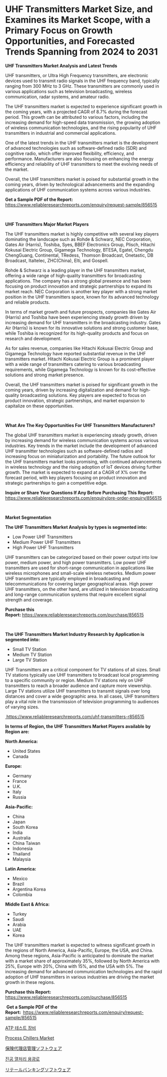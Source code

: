 <p><h1>UHF Transmitters Market Size, and Examines its Market Scope, with a Primary Focus on Growth Opportunities, and Forecasted Trends Spanning from 2024 to 2031</h1></p><p><strong>UHF Transmitters Market Analysis and Latest Trends</strong></p>
<p><p>UHF transmitters, or Ultra High Frequency transmitters, are electronic devices used to transmit radio signals in the UHF frequency band, typically ranging from 300 MHz to 3 GHz. These transmitters are commonly used in various applications such as television broadcasting, wireless communication, radar systems, and amateur radio.</p><p>The UHF transmitters market is expected to experience significant growth in the coming years, with a projected CAGR of 8.7% during the forecast period. This growth can be attributed to various factors, including the increasing demand for high-speed data transmission, the growing adoption of wireless communication technologies, and the rising popularity of UHF transmitters in industrial and commercial applications.</p><p>One of the latest trends in the UHF transmitters market is the development of advanced technologies such as software-defined radio (SDR) and cognitive radio, which offer improved flexibility, efficiency, and performance. Manufacturers are also focusing on enhancing the energy efficiency and reliability of UHF transmitters to meet the evolving needs of the market.</p><p>Overall, the UHF transmitters market is poised for substantial growth in the coming years, driven by technological advancements and the expanding applications of UHF communication systems across various industries.</p></p>
<p><strong>Get a Sample PDF of the Report:&nbsp;</strong> <a href="https://www.reliableresearchreports.com/enquiry/request-sample/856515">https://www.reliableresearchreports.com/enquiry/request-sample/856515</a></p>
<p>&nbsp;</p>
<p><strong>UHF Transmitters Major Market Players</strong></p>
<p><p>The UHF transmitters market is highly competitive with several key players dominating the landscape such as Rohde & Schwarz, NEC Corporation, Gates Air (Harris), Toshiba, Syes, BBEF Electronics Group, Plisch, Hitachi Kokusai Electric Group, Gigamega Technology, BTESA, Egatel, Chengdu ChengGuang, Continental, TRedess, Thomson Broadcast, Onetastic, DB Broadcast, Italtelec, ZHC(China), Elti, and Gospell.</p><p>Rohde & Schwarz is a leading player in the UHF transmitters market, offering a wide range of high-quality transmitters for broadcasting applications. The company has a strong global presence and has been focusing on product innovation and strategic partnerships to expand its market reach. NEC Corporation is another key player with a strong market position in the UHF transmitters space, known for its advanced technology and reliable products.</p><p>In terms of market growth and future prospects, companies like Gates Air (Harris) and Toshiba have been experiencing steady growth driven by increasing demand for UHF transmitters in the broadcasting industry. Gates Air (Harris) is known for its innovative solutions and strong customer base, while Toshiba is recognized for its high-quality products and focus on research and development.</p><p>As for sales revenue, companies like Hitachi Kokusai Electric Group and Gigamega Technology have reported substantial revenue in the UHF transmitters market. Hitachi Kokusai Electric Group is a prominent player with a wide range of transmitters catering to various broadcasting requirements, while Gigamega Technology is known for its cost-effective solutions and strong market presence.</p><p>Overall, the UHF transmitters market is poised for significant growth in the coming years, driven by increasing digitalization and demand for high-quality broadcasting solutions. Key players are expected to focus on product innovation, strategic partnerships, and market expansion to capitalize on these opportunities.</p></p>
<p>&nbsp;</p>
<p><strong>What Are The Key Opportunities For UHF Transmitters Manufacturers?</strong></p>
<p><p>The global UHF transmitters market is experiencing steady growth, driven by increasing demand for wireless communication systems across various industries. Key trends in the market include the development of advanced UHF transmitter technologies such as software-defined radios and increasing focus on miniaturization and portability. The future outlook for the UHF transmitters market looks promising, with continued advancements in wireless technology and the rising adoption of IoT devices driving further growth. The market is expected to expand at a CAGR of X% over the forecast period, with key players focusing on product innovation and strategic partnerships to gain a competitive edge.</p></p>
<p><strong>Inquire or Share Your Questions If Any Before Purchasing This Report:</strong> <a href="https://www.reliableresearchreports.com/enquiry/pre-order-enquiry/856515">https://www.reliableresearchreports.com/enquiry/pre-order-enquiry/856515</a></p>
<p>&nbsp;</p>
<p><strong>Market Segmentation</strong></p>
<p><strong>The UHF Transmitters Market Analysis by types is segmented into:</strong></p>
<p><ul><li>Low Power UHF Transmitters</li><li>Medium Power UHF Transmitters</li><li>High Power UHF Transmitters</li></ul></p>
<p><p>UHF transmitters can be categorized based on their power output into low power, medium power, and high power transmitters. Low power UHF transmitters are used for short-range communication in applications like wireless microphones and small-scale wireless networks. Medium power UHF transmitters are typically employed in broadcasting and telecommunications for covering larger geographical areas. High power UHF transmitters, on the other hand, are utilized in television broadcasting and long-range communication systems that require excellent signal strength and coverage.</p></p>
<p><strong>Purchase this Report:&nbsp;</strong><a href="https://www.reliableresearchreports.com/purchase/856515">https://www.reliableresearchreports.com/purchase/856515</a></p>
<p>&nbsp;</p>
<p><strong>The UHF Transmitters Market Industry Research by Application is segmented into:</strong></p>
<p><ul><li>Small TV Station</li><li>Medium TV Station</li><li>Large TV Station</li></ul></p>
<p><p>UHF Transmitters are a critical component for TV stations of all sizes. Small TV stations typically use UHF transmitters to broadcast local programming to a specific community or region. Medium TV stations rely on UHF transmitters to reach a broader audience and capture more viewership. Large TV stations utilize UHF transmitters to transmit signals over long distances and cover a wide geographic area. In all cases, UHF transmitters play a vital role in the transmission of television programming to audiences of varying sizes.</p></p>
<p><a href="https://www.reliableresearchreports.com/uhf-transmitters-r856515">&nbsp;https://www.reliableresearchreports.com/uhf-transmitters-r856515</a></p>
<p><strong>In terms of Region, the UHF Transmitters Market Players available by Region are:</strong></p>
<p>
    <p> <strong> North America: </strong>
        <ul>
            <li>United States</li>
            <li>Canada</li>
        </ul>
        </p> 
    <p> <strong> Europe: </strong>
        <ul>
            <li>Germany</li>
            <li>France</li>
            <li>U.K.</li>
            <li>Italy</li>
            <li>Russia</li>
        </ul>
        </p> 
    <p> <strong> Asia-Pacific: </strong>
        <ul>
            <li>China</li>
            <li>Japan</li>
            <li>South Korea</li>
            <li>India</li>
            <li>Australia</li>
            <li>China Taiwan</li>
            <li>Indonesia</li>
            <li>Thailand</li>
            <li>Malaysia</li>
        </ul>
        </p> 
    <p> <strong> Latin America: </strong>
        <ul>
            <li>Mexico</li>
            <li>Brazil</li>
            <li>Argentina Korea</li>
            <li>Colombia</li>
        </ul>
        </p> 
    <p> <strong> Middle East & Africa: </strong>
        <ul>
            <li>Turkey</li>
            <li>Saudi</li>
            <li>Arabia</li>
            <li>UAE</li>
            <li>Korea</li>
        </ul>
    </p>
    </p>
<p><p>The UHF transmitters market is expected to witness significant growth in the regions of North America, Asia-Pacific, Europe, the USA, and China. Among these regions, Asia-Pacific is anticipated to dominate the market with a market share of approximately 35%, followed by North America with 25%, Europe with 20%, China with 15%, and the USA with 5%. The increasing demand for advanced communication technologies and the rapid adoption of UHF transmitters in various industries are driving the market growth in these regions.</p></p>
<p><strong>Purchase this Report: </strong><a href="https://www.reliableresearchreports.com/purchase/856515">https://www.reliableresearchreports.com/purchase/856515</a></p>
<p>&nbsp;<strong>Get a Sample PDF of the Report:&nbsp;&nbsp;</strong><a href="https://www.reliableresearchreports.com/enquiry/request-sample/856515">https://www.reliableresearchreports.com/enquiry/request-sample/856515</a></p>
<p><strong></strong></p>
<p><p><a href="https://github.com/CliftonFisher9067/Market-Research-Report-List-1/blob/main/392002926598.md">ATP 테스트 장비</a></p><p><a href="https://github.com/dx0328/Market-Research-Report-List-2/blob/main/process-chillers-market.md">Process Chillers Market</a></p><p><a href="https://medium.com/@aaronanfotrrd897367/%E4%BF%9D%E9%99%BA%E4%BB%A3%E7%90%86%E5%BA%97%E7%AE%A1%E7%90%86%E3%82%BD%E3%83%95%E3%83%88%E3%82%A6%E3%82%A7%E3%82%A2%E3%81%AE%E5%B8%82%E5%A0%B4%E3%82%B7%E3%82%A7%E3%82%A2%E3%81%AE%E9%80%B2%E5%8C%96%E3%81%A8%E5%B8%82%E5%A0%B4%E6%88%90%E9%95%B7%E5%82%BE%E5%90%91-2024%E5%B9%B4%E3%81%8B%E3%82%892031%E5%B9%B4%E3%81%BE%E3%81%A7-470731b1dce0">保険代理店管理ソフトウェア</a></p><p><a href="https://github.com/fernandotryO5lson96765/Market-Research-Report-List-1/blob/main/295872726599.md">진공 열처리 용광로</a></p><p><a href="https://medium.com/@mookiesville/%E5%B0%8F%E5%A3%B2%E9%8A%80%E8%A1%8C%E3%82%BD%E3%83%95%E3%83%88%E3%82%A6%E3%82%A7%E3%82%A2%E5%B8%82%E5%A0%B4%E3%81%AE%E3%82%A4%E3%83%B3%E3%82%B5%E3%82%A4%E3%83%88-%E5%B8%82%E5%A0%B4%E5%8B%95%E5%90%91-%E6%88%90%E9%95%B7-2024%E5%B9%B4%E3%81%8B%E3%82%892031%E5%B9%B4%E3%81%BE%E3%81%A7%E3%81%AE%E4%BA%88%E6%B8%AC-c7bb909f4535">リテールバンキングソフトウェア</a></p></p>